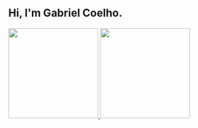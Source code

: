 ## Hi, I'm Gabriel Coelho.

<div>
   <a href="https://beacons.ai/rafaballerini">
  <img height="180em" src="https://github-readme-stats.vercel.app/api?username=gbrlcoelho&show_icons=true&theme=dark&include_all_commits=true&count_private=true"/>
  <img height="180em" src="https://github-readme-stats.vercel.app/api/top-langs/?username=gbrlcoelho&layout=compact&langs_count=16&theme=dark"/>
  </div>

